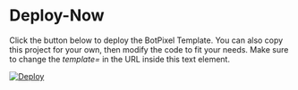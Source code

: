 # Deploy-Now

Click the button below to deploy the BotPixel Template. You can also copy this project for your own, then modify the code to fit your needs. Make sure to change the *template=* in the URL inside this text element.

[![Deploy](https://www.herokucdn.com/deploy/button.png)](https://heroku.com/deploy?template=https://github.com/BotPixel/Socket.io)
